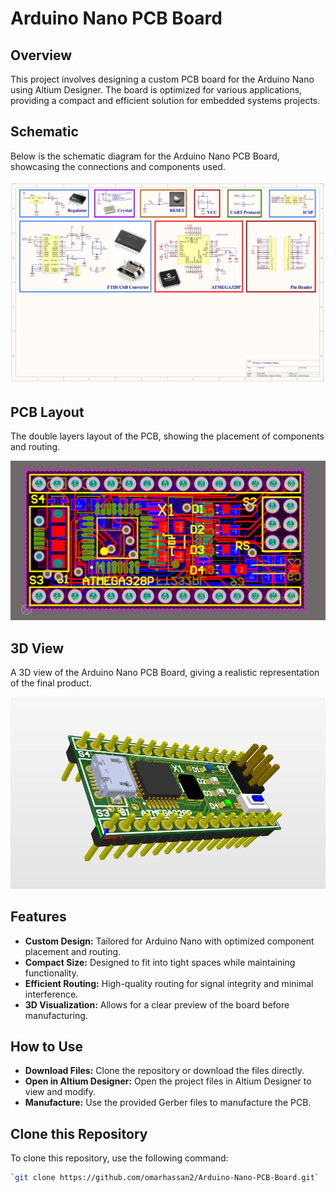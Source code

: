 # Arduino Nano PCB Board

## Overview
This project involves designing a custom PCB board for the Arduino Nano using Altium Designer. The board is optimized for various applications, providing a compact and efficient solution for embedded systems projects.

## Schematic
Below is the schematic diagram for the Arduino Nano PCB Board, showcasing the connections and components used.

![Schematic](./Schematic.png)

## PCB Layout
The double layers layout of the PCB, showing the placement of components and routing.

![PCB Layout](./PCB%20Layout.png)

## 3D View
A 3D view of the Arduino Nano PCB Board, giving a realistic representation of the final product.

![3D View](./PCB%20Board.png)

## Features
- **Custom Design:** Tailored for Arduino Nano with optimized component placement and routing.
- **Compact Size:** Designed to fit into tight spaces while maintaining functionality.
- **Efficient Routing:** High-quality routing for signal integrity and minimal interference.
- **3D Visualization:** Allows for a clear preview of the board before manufacturing.

## How to Use
- **Download Files:** Clone the repository or download the files directly.
- **Open in Altium Designer:** Open the project files in Altium Designer to view and modify.
- **Manufacture:** Use the provided Gerber files to manufacture the PCB.

## Clone this Repository
To clone this repository, use the following command:

```bash
`git clone https://github.com/omarhassan2/Arduino-Nano-PCB-Board.git`
